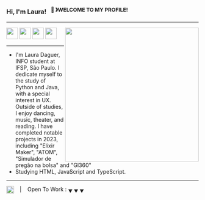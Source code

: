 ### Hi, I'm Laura! &nbsp;&nbsp;<sup>👾 &#12299;WELCOME TO MY PROFILE! </sup>
----
<img align="right" width="350" src="https://spotify-recently-played-readme.vercel.app/api?user=q202k7a6mmn1003l7hpzxhpmb&count=5">

<div>
<img height="30" src="https://img.shields.io/badge/-Python-000?&logo=Python">
<img height="30" src="https://img.shields.io/badge/-Java-000?&logo=Java&logoColor=007396">
<img height="30" src="https://img.shields.io/badge/-C-000?&logo=C">
<img height="30" src="https://img.shields.io/badge/-SQL-000?&logo=MySQL">
</div>

----

 * I'm Laura Daguer, INFO student at IFSP, São Paulo. I dedicate myself to the study of Python and Java, with a special interest in UX. Outside of studies, I enjoy dancing, music, theater, and reading. I have completed notable projects in 2023, including "Elixir Maker", "ATOM", "Simulador de pregão na bolsa" and "GI360"
 * Studying HTML, JavaScript and TypeScript.

----


<a href="https://www.instagram.com/arudaguer/">
  <img align="left" alt="laura's Instagram" width="20px" src="https://simpleicons.now.sh/instagram/495f7e" />
</a>

&nbsp;&nbsp;&nbsp;|&nbsp;&nbsp;&nbsp; Open To Work : <sub>&#9660; &#9660; &#9660;</sub>














